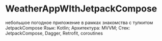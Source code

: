 # WeatherAppWIthJetpackCompose
небольшое погодное приложение в рамках знакомства с тулкитом JetpackCompose
Язык: Kotlin; 
Архитектура: MVVM; 
Стек: JetpackCompose, Dagger, Retrofit, coroutines
